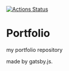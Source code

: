 [![Actions Status](https://github.com/hyakt/hyakt.github.io/workflows/CI/badge.svg)](https://github.com/hyakt/hyakt.github.io/actions)

# Portfolio
my portfolio repository

made by gatsby.js.
